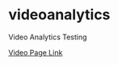 # videoanalytics
Video Analytics Testing

[Video Page Link](https://sunilgupta01.github.io/video-analytics)

